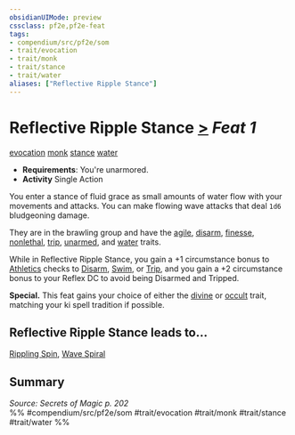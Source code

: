 ```yaml
---
obsidianUIMode: preview
cssclass: pf2e,pf2e-feat
tags:
- compendium/src/pf2e/som
- trait/evocation
- trait/monk
- trait/stance
- trait/water
aliases: ["Reflective Ripple Stance"]
---
```

# Reflective Ripple Stance  [>](rules/core-rulebook/chapter-9-playing-the-game.md#Actions "Single Action") *Feat 1*  
[evocation](rules/traits/evocation.md)  [monk](rules/traits/monk.md)  [stance](rules/traits/stance.md)  [water](rules/traits/water.md)  

- **Requirements**: You're unarmored.
- **Activity** Single Action

You enter a stance of fluid grace as small amounts of water flow with your movements and attacks. You can make flowing wave attacks that deal `1d6` bludgeoning damage.

They are in the brawling group and have the [agile](rules/traits/agile.md), [disarm](rules/traits/disarm.md), [finesse](rules/traits/finesse.md), [nonlethal](rules/traits/nonlethal.md), [trip](rules/traits/trip.md), [unarmed](rules/traits/unarmed.md), and [water](rules/traits/water.md) traits.

While in Reflective Ripple Stance, you gain a +1 circumstance bonus to [Athletics](compendium/skills.md#Athletics) checks to [Disarm](rules/actions/disarm.md), [Swim](rules/actions/swim.md), or [Trip](rules/actions/trip.md), and you gain a +2 circumstance bonus to your Reflex DC to avoid being Disarmed and Tripped.

**Special.** This feat gains your choice of either the [divine](rules/traits/divine.md) or [occult](rules/traits/occult.md) trait, matching your ki spell tradition if possible.

## Reflective Ripple Stance leads to...

[Rippling Spin](compendium/feats/rippling-spin-som.md), [Wave Spiral](compendium/feats/wave-spiral-som.md)

## Summary

*Source: Secrets of Magic p. 202*  
%% #compendium/src/pf2e/som #trait/evocation #trait/monk #trait/stance #trait/water %%